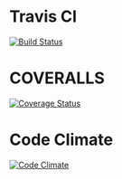 # Travis CI
[![Build Status](https://travis-ci.org/tkmiya34/rails-tutorial.svg?branch=setting-travisci)](https://travis-ci.org/tkmiya34/rails-tutorial)

# COVERALLS
[![Coverage Status](https://coveralls.io/repos/tkmiya34/rails-tutorial/badge.svg?branch=setting-travisci)](https://coveralls.io/r/tkmiya34/rails-tutorial?branch=setting-travisci)

# Code Climate
[![Code Climate](https://codeclimate.com/github/tkmiya34/rails-tutorial/badges/gpa.svg)](https://codeclimate.com/github/tkmiya34/rails-tutorial)
